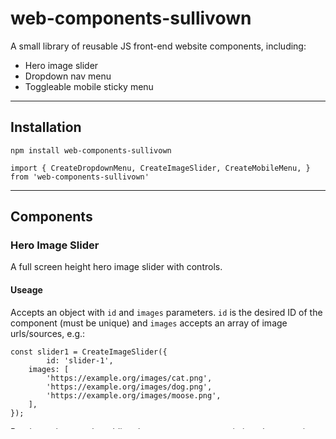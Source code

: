 # web-components-sullivown

A small library of reusable JS front-end website components, including:

-   Hero image slider
-   Dropdown nav menu
-   Toggleable mobile sticky menu

---

## Installation

`npm install web-components-sullivown`


`import { CreateDropdownMenu, CreateImageSlider, CreateMobileMenu, } from 'web-components-sullivown'`

---

## Components

### Hero Image Slider

A full screen height hero image slider with controls.

#### Useage

Accepts an object with `id` and `images` parameters. `id` is the desired ID of the component (must be unique) and `images` accepts an array of image urls/sources, e.g.:

```
const slider1 = CreateImageSlider({
        id: 'slider-1',
	images: [
		'https://example.org/images/cat.png',
		'https://example.org/images/dog.png',
		'https://example.org/images/moose.png',
	],
});
```

Render to the page by adding the component to an existing element using the `.render()` method, e.g.:

```
const hero = document.querySelector('#hero');
hero.appendChild(slider1.render());
```

### Dropdown Nav Menu

An animated dropdown nav menu.

#### Usage

Accepts an object with the menu title (displayed on the menu toggle/button) and an array of menu items. `title` will be the text displayed on the menu button/toggle. `menuItems` accepts an array of objects with `title` and `url` properties which are used to generate the nav items on the dropdown menu e.g.:

```
const dropDown1 = CreateDropdownMenu({
	menuTitle: 'Nav Item 1',
	menuItems: [
	{ title: 'Link1', url: 'http://www.google.com' },
	{ title: 'Link 2', url: 'http://www.google.com' },
	],
});
```

Render to the page by adding the component to an existing element using the `.render()` method, e.g.:

```
const nav = document.querySelector('nav');
nav.appendChild(dropDown1.render());;
```

### Mobile Menu

Accepts an object with `id` and `menuItems` parameters. `id` is the desired ID of the component (must be unique) and 'menuItems' accepts an array of objects with `title` and `url` properties, each of which is used to generate the menu items, e.g.:

```
const mobileMenu1 = CreateMobileMenu({
	id: 'mobile-menu-1',
	menuItems: [
		{ title: 'Home', url: 'https://www.example.com/home' },
		{ title: 'News', url: 'https://www.example.com/news' },
		{ title: 'Profile', url: 'https://www.example.com/profile' },
		{ title: 'Settings', url: 'https://www.example.com/settings' },
	],
});
```

Render to the page by adding the component to an existing element using the `.render()` method, e.g.:

```
const nav = document.querySelector('nav');
nav.appendChild(dropDown1.render());
```
